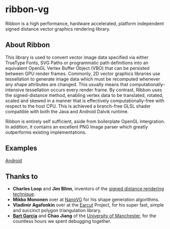 # ribbon-vg

Ribbon is a high performance, hardware accelerated, platform independent signed distance vector graphics rendering library.

## About Ribbon

This library is used to convert vector image data specified via either TrueType Fonts, SVG Paths or programmatic path definitions into an equivalent OpenGL Vertex Buffer Object (VBO) that can be persisted between GPU render frames. Commonly, 2D vector graphics libraries use tessellation to generate image data which must be recomputed whenever any shape attributes are changed. This usually means that computationally-intensive tessellation occurs every render frame. By contrast, Ribbon uses the signed-distance method, enabling vertex data to be translated, rotated, scaled and skewed in a manner that is effectively computationally-free with respect to the host CPU. This is achieved a branch-free GLSL shader compatible with both the Java and Android Dalvik runtime. 

Ribbon is entirely self sufficient, aside from boilerplate OpenGL intergration. In addition, it contains an excellent PNG Image parser which greatly outperforms existing implementations.

## Examples
[Android](https://github.com/Cawfree/Android-RibbonVG-Example)

## Thanks to

* **Charles Loop** and **Jim Blinn**, inventors of the [signed distance rendering technique](http://http.developer.nvidia.com/GPUGems3/gpugems3_ch25.html).
* **Mikko Mononen** over at [NanoVG](https://github.com/memononen) for his shape generation algorithms.
* **Vladimir Agafonkin** over at the [Earcut](https://github.com/mapbox/earcut) Project, for his super fast, simple and succinct polygon triangulation library.
* [**Bart Garcia**](https://github.com/BartGarciaNathan) and **Chao Jiang** of the [University of Manchester](http://www.eee.manchester.ac.uk/), for the countless hours we spent debugging together.
